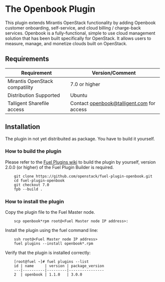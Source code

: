 # The Openbook Plugin

This plugin extends Mirantis OpenStack functionality by adding Openbook customer 
onboarding, self-service, and cloud billing / charge-back services. Openbook is
a fully-functional, simple to use cloud management solution that has been built
specifically for OpenStack. It allows users to measure, manage, and monetize
clouds built on OpenStack.

## Requirements

| Requirement                      | Version/Comment                           |
|----------------------------------|-------------------------------------------|
| Mirantis OpenStack compatility   | 7.0 or higher                             |
| Distribution Supported           | Ubuntu                                    |
| Talligent Sharefile access       | Contact openbook@talligent.com for access |

## Installation

The plugin in not yet distribuited as package.  You have to build it
yourself.

### How to build the plugin

Please refer to the [Fuel Plugins wiki](https://wiki.openstack.org/wiki/Fuel/Plugins)
to build the plugin by yourself, version 2.0.0 (or higher) of the Fuel Plugin Builder
is required.

```
    git clone https://github.com/openstack/fuel-plugin-openbook.git
    cd fuel-plugin-openbook
    git checkout 7.0
    fpb --build .
```

### How to install the plugin

Copy the plugin file to the Fuel Master node.

```
    scp openbook*rpm root@<Fuel Master node IP address>:
```

Install the plugin using the fuel command line:

```
    ssh root@<Fuel Master node IP address>
    fuel plugins --install openbook*.rpm
```

Verify that the plugin is installed correctly:

```
    [root@fuel ~]# fuel plugins --list
    id | name     | version | package_version
    ---|----------|---------|----------------
    2  | openbook | 1.1.0   | 3.0.0          
```

